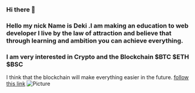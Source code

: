 ### Hi there 👋
### Hello my nick Name is Deki .I am making an education to web developer I live by the law of attraction and believe that through learning and ambition you can achieve everything.

### I am very interested in Crypto and the Blockchain $BTC $ETH $BSC
I think that the blockchain will make everything easier in the future.
[follow this link](https://www.europeanbusinessreview.com/future-of-blockchain-how-will-it-revolutionize-the-world-in-2022-beyond/)
![Picture](https://miro.medium.com/max/1400/1*p3dhgD5AwVbXtyT-hIZWlg.png)
